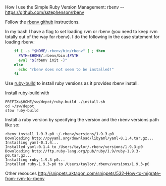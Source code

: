 How I use the Simple Ruby Version Management: rbenv -- https://github.com/sstephenson/rbenv

Follow the [rbenv github](https://github.com/sstephenson/rbenv) instructions.

In my bash I have a flag to set loading rvm or rbenv (you need to keep rvm
totally out of the way for rbenv).  I do the following in the case statement
for loading rbenv:

```bash
    if [ -s "$HOME/.rbenv/bin/rbenv" ] ; then
      PATH=$HOME/.rbenv/bin:$PATH
      eval "$(rbenv init -)"
    else
      echo "rbenv does not seem to be installed!"
    fi
```

Use [ruby-build](https://github.com/sstephenson/ruby-build) to install ruby
versions as it provides rbenv install.

Install ruby-build with

    PREFIX=$HOME/sw/depot/ruby-build ./install.sh
    cd ~/sw/depot
    stow ruby-build

Install a ruby version by specifying the version and the rbenv versions path like so:

    rbenv install 1.9.3-p0 ~/.rbenv/versions/1.9.3-p0
    Downloading http://pyyaml.org/download/libyaml/yaml-0.1.4.tar.gz...
    Installing yaml-0.1.4...
    Installed yaml-0.1.4 to /Users/taylor/.rbenv/versions/1.9.3-p0
    Downloading http://ftp.ruby-lang.org/pub/ruby/1.9/ruby-1.9.3-p0.tar.gz...
    Installing ruby-1.9.3-p0...
    Installed ruby-1.9.3-p0 to /Users/taylor/.rbenv/versions/1.9.3-p0     


Other resouces
  http://snippets.aktagon.com/snippets/532-How-to-migrate-from-rvm-to-rbenv
